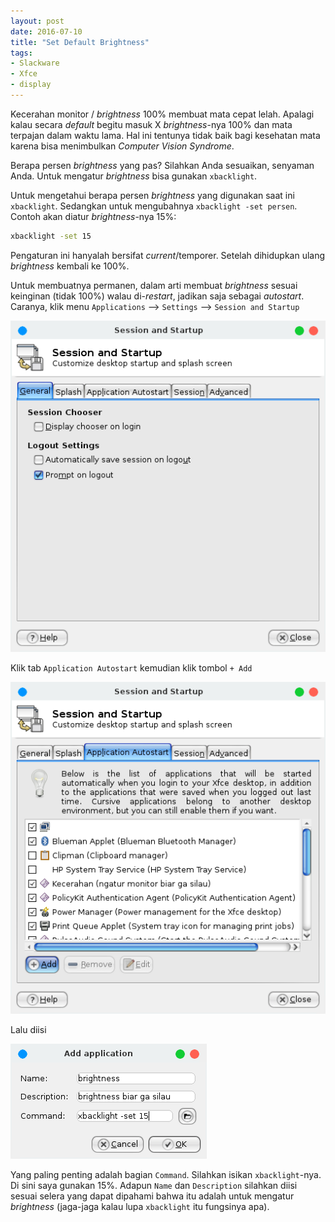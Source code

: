 ```yaml
---
layout: post
date: 2016-07-10
title: "Set Default Brightness"
tags:
- Slackware
- Xfce
- display
---
```

Kecerahan monitor / _brightness_ 100% membuat mata cepat lelah. Apalagi kalau secara _default_ begitu masuk X _brightness_-nya 100% dan mata terpajan dalam waktu lama. Hal ini tentunya tidak baik bagi kesehatan mata karena bisa menimbulkan _Computer Vision Syndrome_.

Berapa persen _brightness_ yang pas? Silahkan Anda sesuaikan, senyaman Anda. Untuk mengatur _brightness_ bisa gunakan <code>xbacklight</code>.

Untuk mengetahui berapa persen _brightness_ yang digunakan saat ini <code>xbacklight</code>. Sedangkan untuk mengubahnya <code>xbacklight -set persen</code>. Contoh akan diatur _brightness_-nya 15%:

```bash
xbacklight -set 15
```

Pengaturan ini hanyalah bersifat _current_/temporer. Setelah dihidupkan ulang _brightness_ kembali ke 100%.

Untuk membuatnya permanen, dalam arti membuat _brightness_ sesuai keinginan (tidak 100%) walau di-_restart_, jadikan saja sebagai _autostart_. Caranya, klik menu <code>Applications</code> --> <code>Settings</code> --> <code>Session and Startup</code>

![](/gambar/session-startup.png)

Klik tab <code>Application Autostart</code> kemudian klik tombol <code>+ Add</code>

![](/gambar/application-autostart.png)

Lalu diisi

![](/gambar/add-autostart.png)

Yang paling penting adalah bagian <code>Command</code>. Silahkan isikan <code>xbacklight</code>-nya. Di sini saya gunakan 15%. Adapun <code>Name</code> dan <code>Description</code> silahkan diisi sesuai selera yang dapat dipahami bahwa itu adalah untuk mengatur _brightness_ (jaga-jaga kalau lupa <code>xbacklight</code> itu fungsinya apa).

